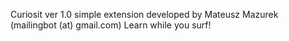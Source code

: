 Curiosit
ver 1.0
simple extension developed by Mateusz Mazurek (mailingbot (at) gmail.com)
Learn while you surf!